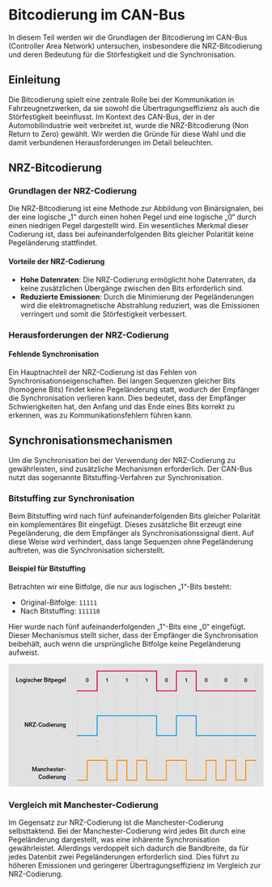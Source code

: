 
# Bitcodierung im CAN-Bus

In diesem Teil werden wir die Grundlagen der Bitcodierung im CAN-Bus (Controller Area Network) untersuchen, insbesondere die NRZ-Bitcodierung und deren Bedeutung für die Störfestigkeit und die Synchronisation.

## Einleitung

Die Bitcodierung spielt eine zentrale Rolle bei der Kommunikation in Fahrzeugnetzwerken, da sie sowohl die Übertragungseffizienz als auch die Störfestigkeit beeinflusst. Im Kontext des CAN-Bus, der in der Automobilindustrie weit verbreitet ist, wurde die NRZ-Bitcodierung (Non Return to Zero) gewählt. Wir werden die Gründe für diese Wahl und die damit verbundenen Herausforderungen im Detail beleuchten.

## NRZ-Bitcodierung

### Grundlagen der NRZ-Codierung

Die NRZ-Bitcodierung ist eine Methode zur Abbildung von Binärsignalen, bei der eine logische „1“ durch einen hohen Pegel und eine logische „0“ durch einen niedrigen Pegel dargestellt wird. Ein wesentliches Merkmal dieser Codierung ist, dass bei aufeinanderfolgenden Bits gleicher Polarität keine Pegeländerung stattfindet.

#### Vorteile der NRZ-Codierung

- **Hohe Datenraten**: Die NRZ-Codierung ermöglicht hohe Datenraten, da keine zusätzlichen Übergänge zwischen den Bits erforderlich sind.
- **Reduzierte Emissionen**: Durch die Minimierung der Pegeländerungen wird die elektromagnetische Abstrahlung reduziert, was die Emissionen verringert und somit die Störfestigkeit verbessert.

### Herausforderungen der NRZ-Codierung

#### Fehlende Synchronisation

Ein Hauptnachteil der NRZ-Codierung ist das Fehlen von Synchronisationseigenschaften. Bei langen Sequenzen gleicher Bits (homogene Bits) findet keine Pegeländerung statt, wodurch der Empfänger die Synchronisation verlieren kann. Dies bedeutet, dass der Empfänger Schwierigkeiten hat, den Anfang und das Ende eines Bits korrekt zu erkennen, was zu Kommunikationsfehlern führen kann.

## Synchronisationsmechanismen

Um die Synchronisation bei der Verwendung der NRZ-Codierung zu gewährleisten, sind zusätzliche Mechanismen erforderlich. Der CAN-Bus nutzt das sogenannte Bitstuffing-Verfahren zur Synchronisation.

### Bitstuffing zur Synchronisation

Beim Bitstuffing wird nach fünf aufeinanderfolgenden Bits gleicher Polarität ein komplementäres Bit eingefügt. Dieses zusätzliche Bit erzeugt eine Pegeländerung, die dem Empfänger als Synchronisationssignal dient. Auf diese Weise wird verhindert, dass lange Sequenzen ohne Pegeländerung auftreten, was die Synchronisation sicherstellt.

#### Beispiel für Bitstuffing

Betrachten wir eine Bitfolge, die nur aus logischen „1“-Bits besteht:

- Original-Bitfolge: `11111`
- Nach Bitstuffing: `111110`

Hier wurde nach fünf aufeinanderfolgenden „1“-Bits eine „0“ eingefügt. Dieser Mechanismus stellt sicher, dass der Empfänger die Synchronisation beibehält, auch wenn die ursprüngliche Bitfolge keine Pegeländerung aufweist.


![CAN-Netzwerk](/img/can/1712276628306.png)

### Vergleich mit Manchester-Codierung

Im Gegensatz zur NRZ-Codierung ist die Manchester-Codierung selbsttaktend. Bei der Manchester-Codierung wird jedes Bit durch eine Pegeländerung dargestellt, was eine inhärente Synchronisation gewährleistet. Allerdings verdoppelt sich dadurch die Bandbreite, da für jedes Datenbit zwei Pegeländerungen erforderlich sind. Dies führt zu höheren Emissionen und geringerer Übertragungseffizienz im Vergleich zur NRZ-Codierung.


 
